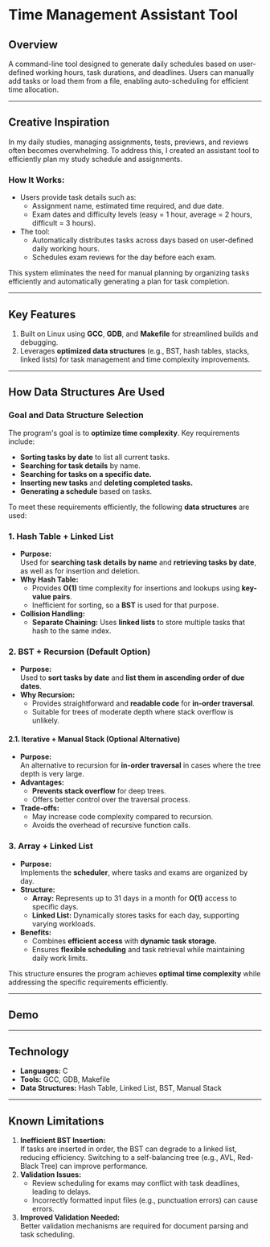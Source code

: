 # Time Management Assistant Tool

## Overview
A command-line tool designed to generate daily schedules based on user-defined working hours, task durations, and deadlines. Users can manually add tasks or load them from a file, enabling auto-scheduling for efficient time allocation.

---

## Creative Inspiration
In my daily studies, managing assignments, tests, previews, and reviews often becomes overwhelming. To address this, I created an assistant tool to efficiently plan my study schedule and assignments.

### How It Works:
- Users provide task details such as:
  - Assignment name, estimated time required, and due date.
  - Exam dates and difficulty levels (easy = 1 hour, average = 2 hours, difficult = 3 hours).
- The tool:
  - Automatically distributes tasks across days based on user-defined daily working hours.
  - Schedules exam reviews for the day before each exam.

This system eliminates the need for manual planning by organizing tasks efficiently and automatically generating a plan for task completion.

---

## Key Features
1. Built on Linux using **GCC**, **GDB**, and **Makefile** for streamlined builds and debugging.
2. Leverages **optimized data structures** (e.g., BST, hash tables, stacks, linked lists) for task management and time complexity improvements.

---

## How Data Structures Are Used

### Goal and Data Structure Selection

The program's goal is to **optimize time complexity**. Key requirements include:
- **Sorting tasks by date** to list all current tasks.
- **Searching for task details** by name.
- **Searching for tasks on a specific date.**
- **Inserting new tasks** and **deleting completed tasks.**
- **Generating a schedule** based on tasks.

To meet these requirements efficiently, the following **data structures** are used:

### **1. Hash Table + Linked List**
- **Purpose:**  
  Used for **searching task details by name** and **retrieving tasks by date**, as well as for insertion and deletion.
- **Why Hash Table:**  
  - Provides **O(1)** time complexity for insertions and lookups using **key-value pairs**.
  - Inefficient for sorting, so a **BST** is used for that purpose.
- **Collision Handling:**  
  - **Separate Chaining:** Uses **linked lists** to store multiple tasks that hash to the same index.

### **2. BST + Recursion (Default Option)**  
- **Purpose:**  
  Used to **sort tasks by date** and **list them in ascending order of due dates**.
- **Why Recursion:**  
  - Provides straightforward and **readable code** for **in-order traversal**.
  - Suitable for trees of moderate depth where stack overflow is unlikely.

#### **2.1. Iterative + Manual Stack (Optional Alternative)**
- **Purpose:**  
  An alternative to recursion for **in-order traversal** in cases where the tree depth is very large.
- **Advantages:**
  - **Prevents stack overflow** for deep trees.
  - Offers better control over the traversal process.
- **Trade-offs:**
  - May increase code complexity compared to recursion.
  - Avoids the overhead of recursive function calls.

### **3. Array + Linked List**
- **Purpose:**  
  Implements the **scheduler**, where tasks and exams are organized by day.
- **Structure:**
  - **Array:** Represents up to 31 days in a month for **O(1)** access to specific days.
  - **Linked List:** Dynamically stores tasks for each day, supporting varying workloads.
- **Benefits:**  
  - Combines **efficient access** with **dynamic task storage.**
  - Ensures **flexible scheduling** and task retrieval while maintaining daily work limits.

This structure ensures the program achieves **optimal time complexity** while addressing the specific requirements efficiently.

---

## Demo


---

## Technology
- **Languages:** C
- **Tools:** GCC, GDB, Makefile
- **Data Structures:** Hash Table, Linked List, BST, Manual Stack

---

## Known Limitations
1. **Inefficient BST Insertion:**  
   If tasks are inserted in order, the BST can degrade to a linked list, reducing efficiency. Switching to a self-balancing tree (e.g., AVL, Red-Black Tree) can improve performance.
2. **Validation Issues:**  
   - Review scheduling for exams may conflict with task deadlines, leading to delays.
   - Incorrectly formatted input files (e.g., punctuation errors) can cause errors.
3. **Improved Validation Needed:**  
   Better validation mechanisms are required for document parsing and task scheduling.
